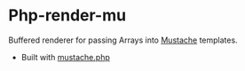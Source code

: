 # Php-render-mu

Buffered renderer for passing Arrays into [Mustache](http://mustache.github.io/) templates.

* Built with [mustache.php](https://github.com/bobthecow/mustache.php)
